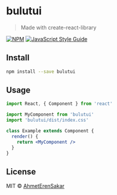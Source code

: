 # bulutui

> Made with create-react-library

[![NPM](https://img.shields.io/npm/v/bulutui.svg)](https://www.npmjs.com/package/bulutui) [![JavaScript Style Guide](https://img.shields.io/badge/code_style-standard-brightgreen.svg)](https://standardjs.com)

## Install

```bash
npm install --save bulutui
```

## Usage

```jsx
import React, { Component } from 'react'

import MyComponent from 'bulutui'
import 'bulutui/dist/index.css'

class Example extends Component {
  render() {
    return <MyComponent />
  }
}
```

## License

MIT © [AhmetErenSakar](https://github.com/AhmetErenSakar)
